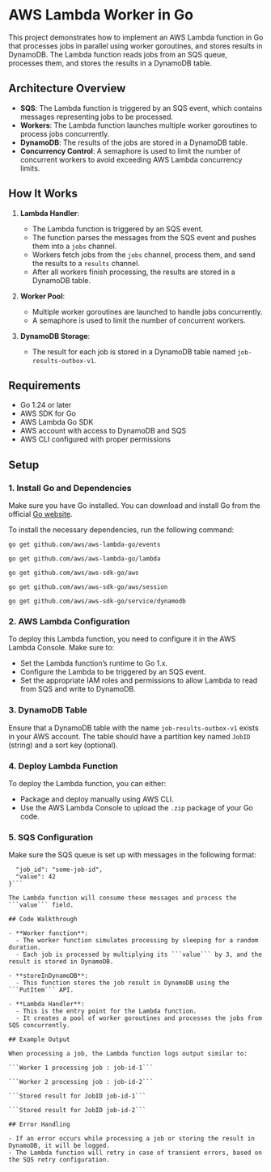 # AWS Lambda Worker in Go

This project demonstrates how to implement an AWS Lambda function in Go that processes jobs in parallel using worker goroutines, and stores results in DynamoDB. The Lambda function reads jobs from an SQS queue, processes them, and stores the results in a DynamoDB table.

## Architecture Overview

- **SQS**: The Lambda function is triggered by an SQS event, which contains messages representing jobs to be processed.
- **Workers**: The Lambda function launches multiple worker goroutines to process jobs concurrently.
- **DynamoDB**: The results of the jobs are stored in a DynamoDB table.
- **Concurrency Control**: A semaphore is used to limit the number of concurrent workers to avoid exceeding AWS Lambda concurrency limits.

## How It Works

1. **Lambda Handler**:
    - The Lambda function is triggered by an SQS event.
    - The function parses the messages from the SQS event and pushes them into a ```jobs``` channel.
    - Workers fetch jobs from the ```jobs``` channel, process them, and send the results to a ```results``` channel.
    - After all workers finish processing, the results are stored in a DynamoDB table.
  
2. **Worker Pool**:
    - Multiple worker goroutines are launched to handle jobs concurrently.
    - A semaphore is used to limit the number of concurrent workers.

3. **DynamoDB Storage**:
    - The result for each job is stored in a DynamoDB table named ```job-results-outbox-v1```.
  
## Requirements

- Go 1.24 or later
- AWS SDK for Go
- AWS Lambda Go SDK
- AWS account with access to DynamoDB and SQS
- AWS CLI configured with proper permissions

## Setup

### 1. Install Go and Dependencies

Make sure you have Go installed. You can download and install Go from the official [Go website](https://golang.org/).

To install the necessary dependencies, run the following command:

```go get github.com/aws/aws-lambda-go/events```

```go get github.com/aws/aws-lambda-go/lambda```

```go get github.com/aws/aws-sdk-go/aws```

```go get github.com/aws/aws-sdk-go/aws/session```

```go get github.com/aws/aws-sdk-go/service/dynamodb```

### 2. AWS Lambda Configuration

To deploy this Lambda function, you need to configure it in the AWS Lambda Console. Make sure to:

- Set the Lambda function’s runtime to Go 1.x.
- Configure the Lambda to be triggered by an SQS event.
- Set the appropriate IAM roles and permissions to allow Lambda to read from SQS and write to DynamoDB.

### 3. DynamoDB Table

Ensure that a DynamoDB table with the name ```job-results-outbox-v1``` exists in your AWS account. The table should have a partition key named ```JobID``` (string) and a sort key (optional).

### 4. Deploy Lambda Function

To deploy the Lambda function, you can either:

- Package and deploy manually using AWS CLI.
- Use the AWS Lambda Console to upload the ```.zip``` package of your Go code.

### 5. SQS Configuration

Make sure the SQS queue is set up with messages in the following format:

```{
  "job_id": "some-job-id",
  "value": 42
}```

The Lambda function will consume these messages and process the ```value``` field.

## Code Walkthrough

- **Worker function**:
  - The worker function simulates processing by sleeping for a random duration.
  - Each job is processed by multiplying its ```value``` by 3, and the result is stored in DynamoDB.

- **storeInDynamoDB**:
  - This function stores the job result in DynamoDB using the ```PutItem``` API.

- **Lambda Handler**:
  - This is the entry point for the Lambda function.
  - It creates a pool of worker goroutines and processes the jobs from SQS concurrently.
  
## Example Output

When processing a job, the Lambda function logs output similar to:

```Worker 1 processing job : job-id-1```

```Worker 2 processing job : job-id-2```

```Stored result for JobID job-id-1```

```Stored result for JobID job-id-2```

## Error Handling

- If an error occurs while processing a job or storing the result in DynamoDB, it will be logged.
- The Lambda function will retry in case of transient errors, based on the SQS retry configuration.


